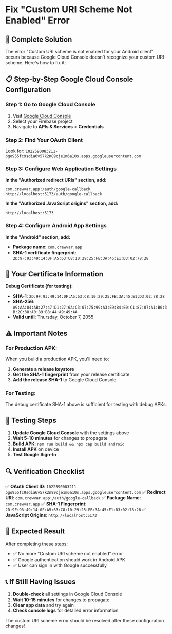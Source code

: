 # Fix "Custom URI Scheme Not Enabled" Error

## 🔧 **Complete Solution**

The error "Custom URI scheme is not enabled for your Android client" occurs because Google Cloud Console doesn't recognize your custom URI scheme. Here's how to fix it:

## 📋 **Step-by-Step Google Cloud Console Configuration**

### **Step 1: Go to Google Cloud Console**

1. Visit [Google Cloud Console](https://console.cloud.google.com/)
2. Select your Firebase project
3. Navigate to **APIs & Services** > **Credentials**

### **Step 2: Find Your OAuth Client**

Look for: `1022590083211-bgo955fc9sdia6v57k2n89cje1m6a10s.apps.googleusercontent.com`

### **Step 3: Configure Web Application Settings**

**In the "Authorized redirect URIs" section, add:**

```
com.crewvar.app:/auth/google-callback
http://localhost:5173/auth/google-callback
```

**In the "Authorized JavaScript origins" section, add:**

```
http://localhost:5173
```

### **Step 4: Configure Android App Settings**

**In the "Android" section, add:**

- **Package name**: `com.crewvar.app`
- **SHA-1 certificate fingerprint**: `2D:9F:93:49:14:0F:A5:63:C8:10:29:25:FB:3A:45:E1:D3:02:78:28`

## 🔑 **Your Certificate Information**

**Debug Certificate (for testing):**

- **SHA-1**: `2D:9F:93:49:14:0F:A5:63:C8:10:29:25:FB:3A:45:E1:D3:02:78:28`
- **SHA-256**: `A9:AA:84:AB:27:47:D1:27:6A:C3:07:75:99:A3:E9:84:E0:C1:87:07:A1:B0:3B:2C:38:A0:89:B8:44:A9:49:AA`
- **Valid until**: Thursday, October 7, 2055

## ⚠️ **Important Notes**

### **For Production APK:**

When you build a production APK, you'll need to:

1. **Generate a release keystore**
2. **Get the SHA-1 fingerprint** from your release certificate
3. **Add the release SHA-1** to Google Cloud Console

### **For Testing:**

The debug certificate SHA-1 above is sufficient for testing with debug APKs.

## 🧪 **Testing Steps**

1. **Update Google Cloud Console** with the settings above
2. **Wait 5-10 minutes** for changes to propagate
3. **Build APK**: `npm run build && npx cap build android`
4. **Install APK** on device
5. **Test Google Sign-In**

## 🔍 **Verification Checklist**

✅ **OAuth Client ID**: `1022590083211-bgo955fc9sdia6v57k2n89cje1m6a10s.apps.googleusercontent.com`
✅ **Redirect URI**: `com.crewvar.app:/auth/google-callback`
✅ **Package Name**: `com.crewvar.app`
✅ **SHA-1 Fingerprint**: `2D:9F:93:49:14:0F:A5:63:C8:10:29:25:FB:3A:45:E1:D3:02:78:28`
✅ **JavaScript Origins**: `http://localhost:5173`

## 🚀 **Expected Result**

After completing these steps:

- ✅ No more "Custom URI scheme not enabled" error
- ✅ Google authentication should work in Android APK
- ✅ User can sign in with Google successfully

## 📞 **If Still Having Issues**

1. **Double-check** all settings in Google Cloud Console
2. **Wait 10-15 minutes** for changes to propagate
3. **Clear app data** and try again
4. **Check console logs** for detailed error information

The custom URI scheme error should be resolved after these configuration changes!
